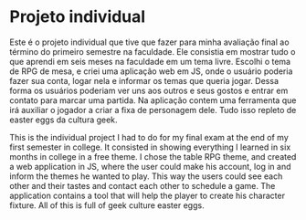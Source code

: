 # Projeto individual
Este é o projeto individual que tive que fazer para minha avaliação final ao término do primeiro semestre na faculdade. Ele consistia em mostrar tudo o que aprendi em seis meses na faculdade em um tema livre. Escolhi o tema de RPG de mesa, e criei uma aplicação web em JS, onde o usuário poderia fazer sua conta, logar nela e informar os temas que queria jogar. Dessa forma os usuários poderiam ver uns aos outros e seus gostos e entrar em contato para marcar uma partida. Na aplicação contem uma ferramenta que irá auxiliar o jogador a criar a fixa de personagem dele.  Tudo isso repleto de easter eggs da cultura geek. 

This is the individual project I had to do for my final exam at the end of my first semester in college. It consisted in showing everything I learned in six months in college in a free theme. I chose the table RPG theme, and created a web application in JS, where the user could make his account, log in and inform the themes he wanted to play. This way the users could see each other and their tastes and contact each other to schedule a game. The application contains a tool that will help the player to create his character fixture.  All of this is full of geek culture easter eggs. 
